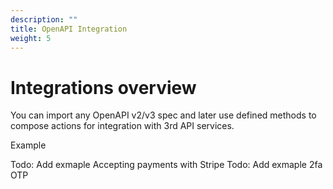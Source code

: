 ```yaml
---
description: ""
title: OpenAPI Integration
weight: 5
---
```


# Integrations overview

You can import any OpenAPI v2/v3 spec and later use defined methods to compose actions for integration with 3rd API services.


Example

Todo: Add exmaple Accepting payments with Stripe
Todo: Add exmaple 2fa OTP

